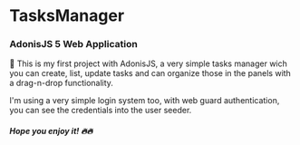 # TasksManager

### AdonisJS 5 Web Application

🚀 This is my first project with AdonisJS, a very simple tasks manager wich you can create, list, update tasks and can organize those in the panels with a drag-n-drop functionality.

I'm using a very simple login system too, with web guard authentication, you can see the credentials into the user seeder.


##### Hope you enjoy it! 🔥🔥

